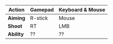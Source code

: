 
| Action      | Gamepad | Keyboard & Mouse |
| ----------- | ------- | ---------------- |
| **Aiming**  | R-stick | Mouse            |
| **Shoot**   | RT      | LMB              |
| **Ability** | ??      | ??               |
